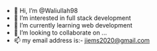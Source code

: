 - 👋 Hi, I’m @Waliullah98
- 👀 I’m interested in full stack development
- 🌱 I’m currently learning web development
- 💞️ I’m looking to collaborate on ...
- 📫 my email address is:- jiems2020@gmail.com

<!---
Waliullah98/Waliullah98 is a ✨ special ✨ repository because its `README.md` (this file) appears on your GitHub profile.
You can click the Preview link to take a look at your changes.
--->
